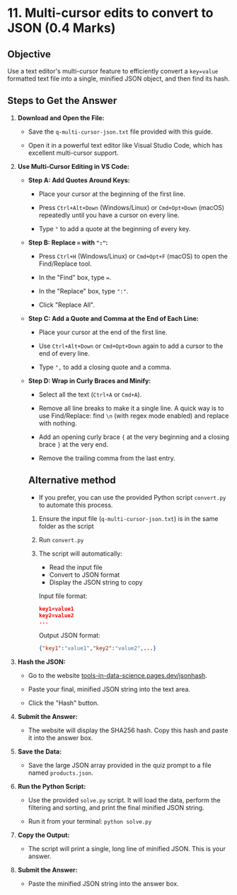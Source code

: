 # 11. Multi-cursor edits to convert to JSON (0.4 Marks)

Objective
---------

Use a text editor's multi-cursor feature to efficiently convert a `key=value` formatted text file into a single, minified JSON object, and then find its hash.

Steps to Get the Answer
-----------------------

1. **Download and Open the File:**

    - Save the `q-multi-cursor-json.txt` file provided with this guide.

    - Open it in a powerful text editor like Visual Studio Code, which has excellent multi-cursor support.

2. **Use Multi-Cursor Editing in VS Code:**

    - **Step A: Add Quotes Around Keys:**

        - Place your cursor at the beginning of the first line.

        - Press `Ctrl+Alt+Down` (Windows/Linux) or `Cmd+Opt+Down` (macOS) repeatedly until you have a cursor on every line.

        - Type `"` to add a quote at the beginning of every key.

    - **Step B: Replace `=` with `":"`:**

        - Press `Ctrl+H` (Windows/Linux) or `Cmd+Opt+F` (macOS) to open the Find/Replace tool.

        - In the "Find" box, type `=`.

        - In the "Replace" box, type `":"`.

        - Click "Replace All".

    - **Step C: Add a Quote and Comma at the End of Each Line:**

        - Place your cursor at the end of the first line.

        - Use `Ctrl+Alt+Down` or `Cmd+Opt+Down` again to add a cursor to the end of every line.

        - Type `",` to add a closing quote and a comma.

    - **Step D: Wrap in Curly Braces and Minify:**

        - Select all the text (`Ctrl+A` or `Cmd+A`).

        - Remove all line breaks to make it a single line. A quick way is to use Find/Replace: find `\n` (with regex mode enabled) and replace with nothing.

        - Add an opening curly brace `{` at the very beginning and a closing brace `}` at the very end.

        - Remove the trailing comma from the last entry.

      ## Alternative method

        - If you prefer, you can use the provided Python script `convert.py` to automate this process.

        1. Ensure the input file (`q-multi-cursor-json.txt`) is in the same folder as the script
        2. Run `convert.py`
        3. The script will automatically:
            - Read the input file
            - Convert to JSON format
            - Display the JSON string to copy

            Input file format:

            ```json
            key1=value1
            key2=value2
            ...

            ```

            Output JSON format:

            ```json
            {"key1":"value1","key2":"value2",...}
            ```

3. **Hash the JSON:**

    - Go to the website [tools-in-data-science.pages.dev/jsonhash](https://tools-in-data-science.pages.dev/jsonhash "null").

    - Paste your final, minified JSON string into the text area.

    - Click the "Hash" button.

4. **Submit the Answer:**

    - The website will display the SHA256 hash. Copy this hash and paste it into the answer box.

1. **Save the Data:**

    - Save the large JSON array provided in the quiz prompt to a file named `products.json`.

2. **Run the Python Script:**

    - Use the provided `solve.py` script. It will load the data, perform the filtering and sorting, and print the final minified JSON string.

    - Run it from your terminal: `python solve.py`

3. **Copy the Output:**

    - The script will print a single, long line of minified JSON. This is your answer.

4. **Submit the Answer:**

    - Paste the minified JSON string into the answer box.

